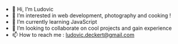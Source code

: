 - 👋 Hi, I’m Ludovic
- 👀 I’m interested in web development, photography and cooking ! 
- 🌱 I’m currently learning JavaScript
- 💞️ I’m looking to collaborate on cool projects and gain experience
- 📫 How to reach me : ludovic.deckert@gmail.com


